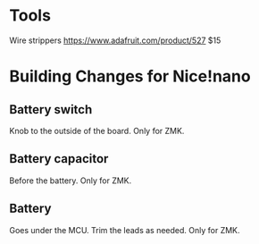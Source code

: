 
# Tools


Wire strippers
https://www.adafruit.com/product/527
$15

# Building Changes for Nice!nano


## Battery switch
Knob to the outside of the board. Only for ZMK.

## Battery capacitor

Before the battery. Only for ZMK.

## Battery
Goes under the MCU. Trim the leads as needed. Only for ZMK.
